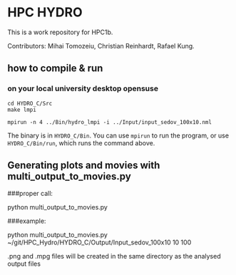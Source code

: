 # HPC HYDRO
This is a work repository for HPC1b.

Contributors: Mihai Tomozeiu, Christian Reinhardt, Rafael Kung.


## how to compile & run

### on your local university desktop opensuse

```
cd HYDRO_C/Src
make lmpi

mpirun -n 4 ../Bin/hydro_lmpi -i ../Input/input_sedov_100x10.nml
```

The binary is in `HYDRO_C/Bin`. You can use `mpirun` to run the program, or use `HYDRO_C/Bin/run`, which runs the command above.

## Generating plots and movies with multi_output_to_movies.py

###proper call:

python multi_output_to_movies.py <path to output directory> <number of steps> <delay between movie frames>

###example:

python multi_output_to_movies.py ~/git/HPC_Hydro/HYDRO_C/Output/Input_sedov_100x10 10 100

.png and .mpg files will be created in the same directory as the analysed output files


